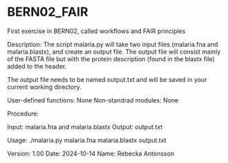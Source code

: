 # BERN02_FAIR
First exercise in BERN02, called workflows and FAIR principles 

Description: The script malaria.py will take two input files (malaria.fna and malaria.blastx), 
and create an output file. The output file will consist mainly of the FASTA file
but with the protein description (found in the blastx file) added to the header.

The output file needs to be named output.txt and will be saved in your current 
working directory.

User-defined functions: None
Non-standrad modules: None

Procedure:
    
Input: malaria.fna and malaria.blastx
Output: output.txt

Usage: ./malaria.py malaria.fna malaria.blastx output.txt

Version: 1.00
Date: 2024-10-14
Name: Rebecka Antonsson

